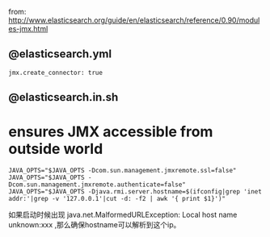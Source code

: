 
from: http://www.elasticsearch.org/guide/en/elasticsearch/reference/0.90/modules-jmx.html

## @elasticsearch.yml

```
jmx.create_connector: true
```

## @elasticsearch.in.sh


# ensures JMX accessible from outside world

```
JAVA_OPTS="$JAVA_OPTS -Dcom.sun.management.jmxremote.ssl=false"
JAVA_OPTS="$JAVA_OPTS -Dcom.sun.management.jmxremote.authenticate=false"
JAVA_OPTS="$JAVA_OPTS -Djava.rmi.server.hostname=$(ifconfig|grep 'inet addr:'|grep -v '127.0.0.1'|cut -d: -f2 | awk '{ print $1}')"
```

如果启动时候出现 java.net.MalformedURLException: Local host name unknown:xxx ,那么确保hostname可以解析到这个ip。
